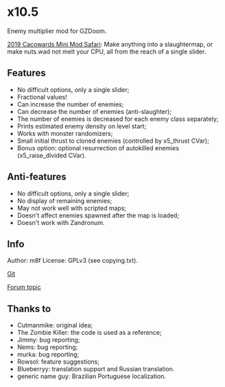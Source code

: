 <!--
SPDX-FileCopyrightText: 2020 Alexander Kromm <mmaulwurff@gmail.com>
SPDX-License-Identifier: CC0-1.0
-->

# x10.5

Enemy multiplier mod for GZDoom.

[2019 Cacowards Mini Mod Safari](https://www.doomworld.com/cacowards/2019/gameplay/):
Make anything into a slaughtermap, or make nuts.wad not melt your CPU, all from the reach of a single slider.

## Features

- No difficult options, only a single slider;
- Fractional values!
- Can increase the number of enemies;
- Can decrease the number of enemies (anti-slaughter);
- The number of enemies is decreased for each enemy class separately;
- Prints estimated enemy density on level start;
- Works with monster randomizers;
- Small initial thrust to cloned enemies (controlled by x5_thrust CVar);
- Bonus option: optional resurrection of autokilled enemies (x5_raise_divided CVar).

## Anti-features

- No difficult options, only a single slider;
- No display of remaining enemies;
- May not work well with scripted maps;
- Doesn't affect enemies spawned after the map is loaded;
- Doesn't work with Zandronum.

## Info

Author: m8f
License: GPLv3 (see copying.txt).

[Git](https://github.com/mmaulwurff/10.5x)

[Forum topic](https://forum.zdoom.org/viewtopic.php?f=43&t=65962#p1119733)

## Thanks to

- Cutmanmike: original idea;
- The Zombie Killer: the code is used as a reference;
- Jimmy: bug reporting;
- Nems: bug reporting;
- murka: bug reporting;
- Rowsol: feature suggestions;
- Blueberryy: translation support and Russian translation.
- generic name guy: Brazilian Portuguese localization.
